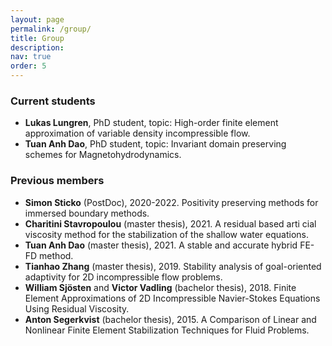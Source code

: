 ```yaml
---
layout: page
permalink: /group/
title: Group
description: 
nav: true
order: 5
---
```


<article>
  <div class="row">
    <div class="col">
      <h3> Current students </h3>
	    <ul>
	    	<li>
		<b>Lukas Lungren</b>, PhD student, topic: High-order finite element approximation of variable density incompressible flow.
	    	</li>
	    	<li>
		<b>Tuan Anh Dao</b>, PhD student, topic: Invariant domain preserving schemes for Magnetohydrodynamics.
	    	</li>
	</ul>
    </div>
  </div>

  <div class="row">
   <div class="col">
      <h3> Previous members </h3>
	<ul>
    	<li>
    	<b>Simon Sticko</b> (PostDoc), 2020-2022. Positivity preserving methods for immersed boundary methods.
    	</li>
    	<li>
	<b>Charitini Stavropoulou</b> (master thesis), 2021. A residual based arti cial viscosity method for the stabilization of the shallow water equations.	    		    
	</li>
    	<li>
	<b>Tuan Anh Dao</b> (master thesis), 2021. A stable and accurate hybrid FE-FD method.
	</li>
    	<li>
	<b>Tianhao Zhang</b> (master thesis), 2019. Stability analysis of goal-oriented adaptivity for 2D incompressible flow problems.
	</li>
	<li>
	<b>William Sjösten</b> and <b>Victor Vadling</b> (bachelor thesis), 2018. Finite Element Approximations of 2D Incompressible Navier-Stokes Equations Using Residual Viscosity.
	</li>
    	<li>
	<b>Anton Segerkvist</b> (bachelor thesis), 2015. A Comparison of Linear and Nonlinear Finite Element Stabilization Techniques for Fluid Problems.
	</li>
	</ul>
    </div>
  </div>
</article>

